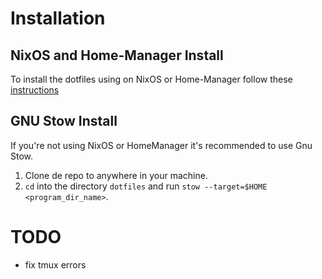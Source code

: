 # Installation

## NixOS and Home-Manager Install

To install the dotfiles using on NixOS or Home-Manager follow these [instructions](../README.md)

## GNU Stow Install

If you're not using NixOS or HomeManager it's recommended to use Gnu Stow.

1. Clone de repo to anywhere in your machine.
2. `cd` into the directory `dotfiles` and run `stow --target=$HOME <program_dir_name>`.

# TODO

- fix tmux errors
